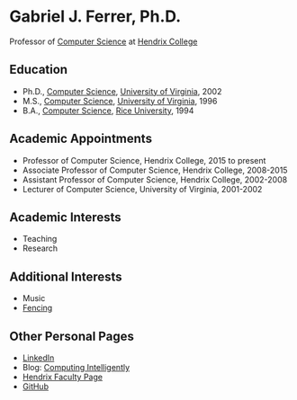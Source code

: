 # Gabriel J. Ferrer, Ph.D.

Professor of [Computer Science](https://www.hendrix.edu/mathcs/) at [Hendrix College](https://www.hendrix.edu)

## Education
* Ph.D., [Computer Science](https://engineering.virginia.edu/departments/computer-science), [University of Virginia](https://www.virginia.edu), 2002
* M.S., [Computer Science](https://engineering.virginia.edu/departments/computer-science), [University of Virginia](https://www.virginia.edu), 1996
* B.A., [Computer Science](https://csweb.rice.edu), [Rice University](https://www.rice.edu), 1994

## Academic Appointments
* Professor of Computer Science, Hendrix College, 2015 to present
* Associate Professor of Computer Science, Hendrix College, 2008-2015
* Assistant Professor of Computer Science, Hendrix College, 2002-2008
* Lecturer of Computer Science, University of Virginia, 2001-2002

## Academic Interests
* Teaching
* Research

## Additional Interests
* Music
* [Fencing](https://cafencing.squarespace.com/?fbclid=IwAR2W1-yiyoj-bEjRaJGeumUSiK6R83jP7-ajcp9QCbIlkqqLR1GtkaSIAu0)

## Other Personal Pages
* [LinkedIn](www.linkedin.com/in/gabriel-ferrer-8154968)
* Blog: [Computing Intelligently](http://gjf2a.blogspot.com)
* [Hendrix Faculty Page](https://www.hendrix.edu/mathcs/profile.aspx?id=70718)
* [GitHub](https://github.com/gjf2a)
